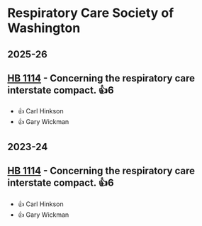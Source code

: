 # Respiratory Care Society of Washington
## 2025-26

## [HB 1114](/bill/2025-26/hb/1114/) - Concerning the respiratory care interstate compact. 👍6  
* 👍 Carl Hinkson
* 👍 Gary Wickman

## 2023-24

## [HB 1114](/bill/2023-24/hb/1114/) - Concerning the respiratory care interstate compact. 👍6  
* 👍 Carl Hinkson
* 👍 Gary Wickman
